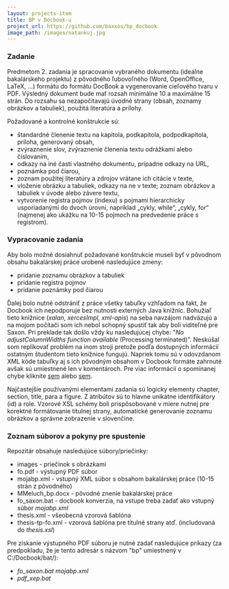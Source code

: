 ```yaml
---
layout: projects-item
title: BP v Docbook-u
project_url: https://github.com/baxxos/bp_docbook
image_path: /images/natankuj.jpg
---
```

### Zadanie

Predmetom 2. zadania je spracovanie vybraného dokumentu (ideálne bakalárskeho projektu) z pôvodného ľubovoľného (Word, OpenOffice, LaTeX, …) formátu do formátu DocBook a vygenerovanie cieľového tvaru v PDF. Výsledný dokument bude mať rozsah minimálne 10 a maximálne 15 strán. Do rozsahu sa nezapočítavajú úvodné strany (obsah, zoznamy obrázkov a tabuliek), použitá literatúra a prílohy.

Požadované a kontrolné konštrukcie sú:

* štandardné členenie textu na kapitola, podkapitola, podpodkapitola, príloha, generovaný obsah,
* zvýraznenie slov, zvýraznenie členenia textu odrážkami alebo číslovaním,
* odkazy na iné časti vlastného dokumentu, prípadne odkazy na URL,
* poznámka pod čiarou,
* zoznam použitej literatúry a zdrojov vrátane ich citácie v texte,
* vloženie obrázku a tabuliek, odkazy na ne v texte; zoznam obrázkov a tabuliek v úvode alebo závere textu,
* vytvorenie registra pojmov (indexu) s pojmami hierarchicky usporiadanými do dvoch úrovni, napríklad „cykly, while“, „cykly, for“ (najmenej ako ukážku na 10-15 pojmoch na predvedenie práce s registrom).

### Vypracovanie zadania

Aby bolo možné dosiahnuť požadované konštrukcie museli byť v pôvodnom obsahu bakalárskej práce urobené nasledujúce zmeny:

* pridanie zoznamu obrázkov a tabuliek
* pridanie registra pojmov
* pridanie poznámky pod čiarou

Ďalej bolo nutné odstrániť z práce všetky tabuľky vzhľadom na fakt, že Docbook ich nepodporuje bez nutnosti externých Java knižníc. Bohužiaľ tieto knižnice (_xalan_, _xercesImpl_, _xml-apis_) na seba navzájom nadväzujú a na mojom počítači som ich nebol schopný spustiť tak aby boli viditeľné pre Saxon. Pri preklade tak došlo vždy ku nasledujúcej chybe: "_No adjustColumnWidths function available_ (Processing terminated)". Neskúšal som replikovať problém na inom stroji pretože podľa dostupných informácií ostatným študentom tieto knižnice fungujú. Napriek tomu sú v odovzdanom XML kóde tabuľky aj s ich pôvodným obsahom v Docbook formáte zahrnuté avšak sú umiestnené len v komentároch. Pre viac informácií o spomínanej chybe kliknite [sem](http://docbook.10921.n7.nabble.com/adjustColumnwidths-error-td6894.html) alebo [sem](https://www.sourceware.org/ml/docbook-apps/2003-q2/msg00890.html).

Najčastejšie používanými elementami zadania sú logicky elementy chapter, section, title, para a figure. Z atribútov sú to hlavne unikátne identifikátory (id) a role. Vzorové XSL schémy boli prispôsobované v miere nutnej pre korektné formátovanie titulnej strany, automatické generovanie zoznamu obrázkov a správne zobrazenie v slovenčine.

### Zoznam súborov a pokyny pre spustenie

Repozitár obsahuje nasledujúce súbory/priečinky:

* images - priečinok s obrázkami
* fo.pdf - výstupný PDF súbor
* mojabp.xml - vstupný XML súbor s obsahom bakalárskej práce (10-15 strán z pôvodného)
* MMeluch_bp.docx - pôvodné znenie bakalárskej práce
* fo_saxon.bat - docbook konverzia, na vstupe treba zadať ako vstupný súbor _mojabp.xml_
* thesis.xml - všeobecná vzorová šablóna
* thesis-tp-fo.xml - vzorová šablóna pre titulné strany atď. (includovaná do _thesis.xsl_)

Pre získanie výstupného PDF súboru je nutné zadať nasledujúce príkazy (za predpokladu, že je tento adresár s názvom "bp" umiestnený v C:/Docbook/bat/):

* _fo_saxon.bat mojabp.xml_
* _pdf_xep.bat_
